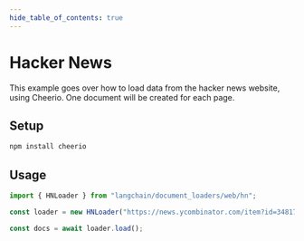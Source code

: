 ```yaml
---
hide_table_of_contents: true
---
```


# Hacker News

This example goes over how to load data from the hacker news website, using Cheerio. One document will be created for each page.

## Setup

```bash npm2yarn
npm install cheerio
```

## Usage

```typescript
import { HNLoader } from "langchain/document_loaders/web/hn";

const loader = new HNLoader("https://news.ycombinator.com/item?id=34817881");

const docs = await loader.load();
```
